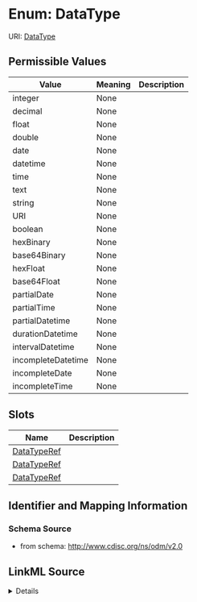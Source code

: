 # Enum: DataType



URI: [DataType](DataType)

## Permissible Values

| Value | Meaning | Description |
| --- | --- | --- |
| integer | None |  |
| decimal | None |  |
| float | None |  |
| double | None |  |
| date | None |  |
| datetime | None |  |
| time | None |  |
| text | None |  |
| string | None |  |
| URI | None |  |
| boolean | None |  |
| hexBinary | None |  |
| base64Binary | None |  |
| hexFloat | None |  |
| base64Float | None |  |
| partialDate | None |  |
| partialTime | None |  |
| partialDatetime | None |  |
| durationDatetime | None |  |
| intervalDatetime | None |  |
| incompleteDatetime | None |  |
| incompleteDate | None |  |
| incompleteTime | None |  |




## Slots

| Name | Description |
| ---  | --- |
| [DataTypeRef](DataTypeRef.md) |  |
| [DataTypeRef](DataTypeRef.md) |  |
| [DataTypeRef](DataTypeRef.md) |  |






## Identifier and Mapping Information







### Schema Source


* from schema: http://www.cdisc.org/ns/odm/v2.0




## LinkML Source

<details>
```yaml
name: DataType
from_schema: http://www.cdisc.org/ns/odm/v2.0
rank: 1000
permissible_values:
  integer:
    text: integer
    is_a: DataType
  decimal:
    text: decimal
    is_a: DataType
  float:
    text: float
    is_a: DataType
  double:
    text: double
    is_a: DataType
  date:
    text: date
    is_a: DataType
  datetime:
    text: datetime
    is_a: DataType
  time:
    text: time
    is_a: DataType
  text:
    text: text
    is_a: DataType
  string:
    text: string
    is_a: DataType
  URI:
    text: URI
    is_a: DataType
  boolean:
    text: boolean
    is_a: DataType
  hexBinary:
    text: hexBinary
    is_a: DataType
  base64Binary:
    text: base64Binary
    is_a: DataType
  hexFloat:
    text: hexFloat
    is_a: DataType
  base64Float:
    text: base64Float
    is_a: DataType
  partialDate:
    text: partialDate
    is_a: DataType
  partialTime:
    text: partialTime
    is_a: DataType
  partialDatetime:
    text: partialDatetime
    is_a: DataType
  durationDatetime:
    text: durationDatetime
    is_a: DataType
  intervalDatetime:
    text: intervalDatetime
    is_a: DataType
  incompleteDatetime:
    text: incompleteDatetime
    is_a: DataType
  incompleteDate:
    text: incompleteDate
    is_a: DataType
  incompleteTime:
    text: incompleteTime
    is_a: DataType

```
</details>
